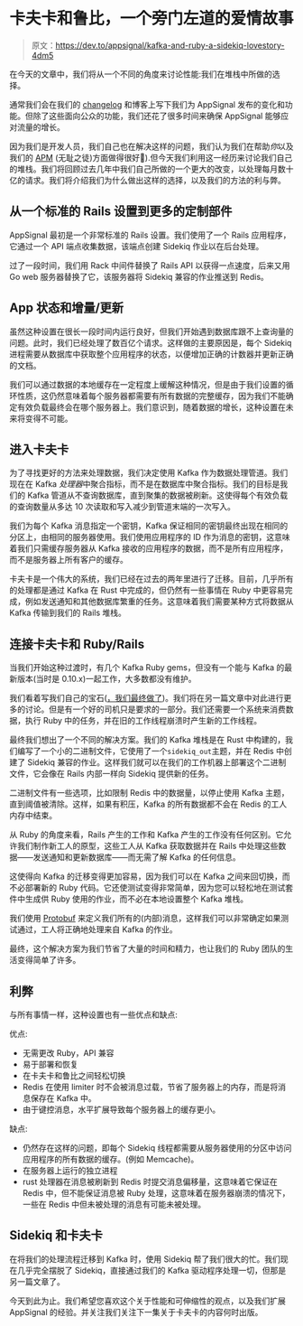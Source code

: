 # 卡夫卡和鲁比，一个旁门左道的爱情故事

> 原文：<https://dev.to/appsignal/kafka-and-ruby-a-sidekiq-lovestory-4dm5>

在今天的文章中，我们将从一个不同的角度来讨论性能:我们在堆栈中所做的选择。

通常我们会在我们的 [changelog](https://appsignal.com/changelog) 和博客上写下我们为 AppSignal 发布的变化和功能。但除了这些面向公众的功能，我们还花了很多时间来确保 AppSignal 能够应对流量的增长。

因为我们是开发人员，我们自己也在解决这样的问题，我们认为我们在帮助*你*以及我们的 [APM](https://appsignal.com/) (无耻之徒)方面做得很好🤪).但今天我们利用这一经历来讨论我们自己的堆栈。我们将回顾过去几年中我们自己所做的一个更大的改变，以处理每月数十亿的请求。我们将介绍我们为什么做出这样的选择，以及我们的方法的利与弊。

## 从一个标准的 Rails 设置到更多的定制部件

AppSignal 最初是一个非常标准的 Rails 设置。我们使用了一个 Rails 应用程序，它通过一个 API 端点收集数据，该端点创建 Sidekiq 作业以在后台处理。

过了一段时间，我们用 Rack 中间件替换了 Rails API 以获得一点速度，后来又用 Go web 服务器替换了它，该服务器将 Sidekiq 兼容的作业推送到 Redis。

## App 状态和增量/更新

虽然这种设置在很长一段时间内运行良好，但我们开始遇到数据库跟不上查询量的问题。此时，我们已经处理了数百亿个请求。这样做的主要原因是，每个 Sidekiq 进程需要从数据库中获取整个应用程序的状态，以便增加正确的计数器并更新正确的文档。

我们可以通过数据的本地缓存在一定程度上缓解这种情况，但是由于我们设置的循环性质，这仍然意味着每个服务器都需要有所有数据的完整缓存，因为我们不能确定有效负载最终会在哪个服务器上。我们意识到，随着数据的增长，这种设置在未来将变得不可能。

## 进入卡夫卡

为了寻找更好的方法来处理数据，我们决定使用 Kafka 作为数据处理管道。我们现在在 Kafka *处理器*中聚合指标，而不是在数据库中聚合指标。我们的目标是我们的 Kafka 管道从不查询数据库，直到聚集的数据被刷新。这使得每个有效负载的查询数量从多达 10 次读取和写入减少到管道末端的一次写入。

我们为每个 Kafka 消息指定一个密钥，Kafka 保证相同的密钥最终出现在相同的分区上，由相同的服务器使用。我们使用应用程序的 ID 作为消息的密钥，这意味着我们只需缓存服务器从 Kafka 接收的应用程序的数据，而不是所有应用程序，而不是服务器上所有客户的缓存。

卡夫卡是一个伟大的系统，我们已经在过去的两年里进行了迁移。目前，几乎所有的处理都是通过 Kafka 在 Rust 中完成的，但仍然有一些事情在 Ruby 中更容易完成，例如发送通知和其他数据库繁重的任务。这意味着我们需要某种方式将数据从 Kafka 传输到我们的 Rails 堆栈。

## 连接卡夫卡和 Ruby/Rails

当我们开始这种过渡时，有几个 Kafka Ruby gems，但没有一个能与 Kafka 的最新版本(当时是 0.10.x)一起工作，大多数都没有维护。

我们看着写我们自己的宝石([，我们最终做了](https://github.com/appsignal/rdkafka-ruby))。我们将在另一篇文章中对此进行更多的讨论。但是有一个好的司机只是要求的一部分。我们还需要一个系统来消费数据，执行 Ruby 中的任务，并在旧的工作线程崩溃时产生新的工作线程。

最终我们想出了一个不同的解决方案。我们的 Kafka 堆栈是在 Rust 中构建的，我们编写了一个小的二进制文件，它使用了一个`sidekiq_out`主题，并在 Redis 中创建了 Sidekiq 兼容的作业。这样我们就可以在我们的工作机器上部署这个二进制文件，它会像在 Rails 内部一样向 Sidekiq 提供新的任务。

二进制文件有一些选项，比如限制 Redis 中的数据量，以停止使用 Kafka 主题，直到阈值被清除。这样，如果有积压，Kafka 的所有数据都不会在 Redis 的工人内存中结束。

从 Ruby 的角度来看，Rails 产生的工作和 Kafka 产生的工作没有任何区别。它允许我们制作新工人的原型，这些工人从 Kafka 获取数据并在 Rails 中处理这些数据——发送通知和更新数据库——而无需了解 Kafka 的任何信息。

这使得向 Kafka 的迁移变得更加容易，因为我们可以在 Kafka 之间来回切换，而不必部署新的 Ruby 代码。它还使测试变得非常简单，因为您可以轻松地在测试套件中生成供 Ruby 使用的作业，而不必在本地设置整个 Kafka 堆栈。

我们使用 [Protobuf](https://developers.google.com/protocol-buffers/) 来定义我们所有的(内部)消息，这样我们可以非常确定如果测试通过，工人将正确地处理来自 Kafka 的作业。

最终，这个解决方案为我们节省了大量的时间和精力，也让我们的 Ruby 团队的生活变得简单了许多。

## 利弊

与所有事情一样，这种设置也有一些优点和缺点:

优点:

*   无需更改 Ruby，API 兼容
*   易于部署和恢复
*   在卡夫卡和鲁比之间轻松切换
*   Redis 在使用 limiter 时不会被消息过载，节省了服务器上的内存，而是将消息保存在 Kafka 中。
*   由于键控消息，水平扩展导致每个服务器上的缓存更小。

缺点:

*   仍然存在这样的问题，即每个 Sidekiq 线程都需要从服务器使用的分区中访问应用程序的所有数据的缓存。(例如 Memcache)。
*   在服务器上运行的独立进程
*   rust 处理器在消息被刷新到 Redis 时提交消息偏移量，这意味着它保证在 Redis 中，但不能保证消息被 Ruby 处理，这意味着在服务器崩溃的情况下，一些在 Redis 中但未被处理的消息有可能未被处理。

## Sidekiq 和卡夫卡

在将我们的处理流程迁移到 Kafka 时，使用 Sidekiq 帮了我们很大的忙。我们现在几乎完全摆脱了 Sidekiq，直接通过我们的 Kafka 驱动程序处理一切，但那是另一篇文章了。

今天到此为止。我们希望您喜欢这个关于性能和可伸缩性的观点，以及我们扩展 AppSignal 的经验。并关注我们关注下一集关于卡夫卡的内容何时出版。